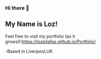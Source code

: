 ### Hi there 👋

## My Name is Loz!

Feel free to visit my portfolio (as it grows!):https://lozpilafas.github.io/Portfolio/

-Based in Liverpool,UK


